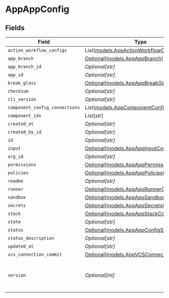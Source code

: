 # AppAppConfig


## Fields

| Field                                                                                  | Type                                                                                   | Required                                                                               | Description                                                                            |
| -------------------------------------------------------------------------------------- | -------------------------------------------------------------------------------------- | -------------------------------------------------------------------------------------- | -------------------------------------------------------------------------------------- |
| `action_workflow_configs`                                                              | List[[models.AppActionWorkflowConfig](../models/appactionworkflowconfig.md)]           | :heavy_minus_sign:                                                                     | N/A                                                                                    |
| `app_branch`                                                                           | [Optional[models.AppAppBranch]](../models/appappbranch.md)                             | :heavy_minus_sign:                                                                     | N/A                                                                                    |
| `app_branch_id`                                                                        | *Optional[str]*                                                                        | :heavy_minus_sign:                                                                     | N/A                                                                                    |
| `app_id`                                                                               | *Optional[str]*                                                                        | :heavy_minus_sign:                                                                     | N/A                                                                                    |
| `break_glass`                                                                          | [Optional[models.AppAppBreakGlassConfig]](../models/appappbreakglassconfig.md)         | :heavy_minus_sign:                                                                     | N/A                                                                                    |
| `checksum`                                                                             | *Optional[str]*                                                                        | :heavy_minus_sign:                                                                     | N/A                                                                                    |
| `cli_version`                                                                          | *Optional[str]*                                                                        | :heavy_minus_sign:                                                                     | N/A                                                                                    |
| `component_config_connections`                                                         | List[[models.AppComponentConfigConnection](../models/appcomponentconfigconnection.md)] | :heavy_minus_sign:                                                                     | N/A                                                                                    |
| `component_ids`                                                                        | List[*str*]                                                                            | :heavy_minus_sign:                                                                     | N/A                                                                                    |
| `created_at`                                                                           | *Optional[str]*                                                                        | :heavy_minus_sign:                                                                     | N/A                                                                                    |
| `created_by_id`                                                                        | *Optional[str]*                                                                        | :heavy_minus_sign:                                                                     | N/A                                                                                    |
| `id`                                                                                   | *Optional[str]*                                                                        | :heavy_minus_sign:                                                                     | N/A                                                                                    |
| `input`                                                                                | [Optional[models.AppAppInputConfig]](../models/appappinputconfig.md)                   | :heavy_minus_sign:                                                                     | N/A                                                                                    |
| `org_id`                                                                               | *Optional[str]*                                                                        | :heavy_minus_sign:                                                                     | N/A                                                                                    |
| `permissions`                                                                          | [Optional[models.AppAppPermissionsConfig]](../models/appapppermissionsconfig.md)       | :heavy_minus_sign:                                                                     | N/A                                                                                    |
| `policies`                                                                             | [Optional[models.AppAppPoliciesConfig]](../models/appapppoliciesconfig.md)             | :heavy_minus_sign:                                                                     | N/A                                                                                    |
| `readme`                                                                               | *Optional[str]*                                                                        | :heavy_minus_sign:                                                                     | N/A                                                                                    |
| `runner`                                                                               | [Optional[models.AppAppRunnerConfig]](../models/appapprunnerconfig.md)                 | :heavy_minus_sign:                                                                     | N/A                                                                                    |
| `sandbox`                                                                              | [Optional[models.AppAppSandboxConfig]](../models/appappsandboxconfig.md)               | :heavy_minus_sign:                                                                     | N/A                                                                                    |
| `secrets`                                                                              | [Optional[models.AppAppSecretsConfig]](../models/appappsecretsconfig.md)               | :heavy_minus_sign:                                                                     | N/A                                                                                    |
| `stack`                                                                                | [Optional[models.AppAppStackConfig]](../models/appappstackconfig.md)                   | :heavy_minus_sign:                                                                     | N/A                                                                                    |
| `state`                                                                                | *Optional[str]*                                                                        | :heavy_minus_sign:                                                                     | N/A                                                                                    |
| `status`                                                                               | [Optional[models.AppAppConfigStatus]](../models/appappconfigstatus.md)                 | :heavy_minus_sign:                                                                     | N/A                                                                                    |
| `status_description`                                                                   | *Optional[str]*                                                                        | :heavy_minus_sign:                                                                     | N/A                                                                                    |
| `updated_at`                                                                           | *Optional[str]*                                                                        | :heavy_minus_sign:                                                                     | N/A                                                                                    |
| `vcs_connection_commit`                                                                | [Optional[models.AppVCSConnectionCommit]](../models/appvcsconnectioncommit.md)         | :heavy_minus_sign:                                                                     | N/A                                                                                    |
| `version`                                                                              | *Optional[int]*                                                                        | :heavy_minus_sign:                                                                     | fields that are filled in via after query or views                                     |